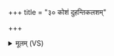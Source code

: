 +++
title = "३० कोशं दुहन्तिकलशम्"

+++
<details><summary>मूलम् (VS)</summary>

कोशं॑ दुहन्तिक॒लशं॒ चतु॑र्बिल॒मिडां॑ धे॒नुं मधु॑मतीं स्व॒स्तये॑।  
ऊर्जं॒ मद॑न्ती॒मदि॑तिं॒जने॒ष्वग्ने॒ मा हिं॑सीः पर॒मे व्यो᳡मन् ॥
</details>